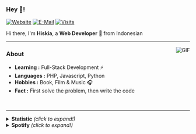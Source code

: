 ### Hey 👋!
[![Website](https://img.shields.io/badge/website-dev-2a8?style=flat-square&logo=safari&logoColor=white)](https://hiskia.dev)
[![E-Mail](https://img.shields.io/badge/email-reveal-369?style=flat-square&logo=gmail&logoColor=white)](https://mailhide.io/e/DJ1r1)
[![Visits](https://gpvc.arturio.dev/hiskiapp)](https://github.com/hiskiapp)

Hi there, I'm **Hiskia**, a **Web Developer** 🚀 from Indonesian

---------------------------------------------------------------------------------------------------------------------------------------------------------------------------------
<img align="right" alt="GIF" src="https://gist.githubusercontent.com/hiskiapp/5d907e1e546189b2d22aa228be4b61d0/raw/89bda6f411a45750b5e5c5d063fe75c1fe4c4a7f/5d907e1e546189b2d22aa228be4b61d0.gif" />


### About

-  **Learning :** Full-Stack Development :zap:
-  **Languages :** PHP, Javascript, Python
-  **Hobbies :** Book, Film & Music :headphones:
-  **Fact :** First solve the problem, then write the code
<br>

---------------------------------------------------------------------------------------------------------------------------------------------------------------------------------
<details>
  <summary><b>Statistic</b> <i>(click to expand!)</i></summary>

[![Hiskia's github stats](https://github-readme-stats.vercel.app/api?username=hiskiapp&hide=contribs,prs)](https://github.com/hiskiapp)
[![Top Langs](https://github-readme-stats.vercel.app/api/top-langs/?username=hiskiapp&layout=compact&hide=html)](https://github.com/hiskiapp)

</details>

<details>
  <summary><b>Spotify</b> <i>(click to expand!)</i></summary>

[![Spotify](https://spotify-now-playing-virid.vercel.app/api/spotify)](https://open.spotify.com/user/44h8hwkhfxp60in23sisw1y7r)

</details>
